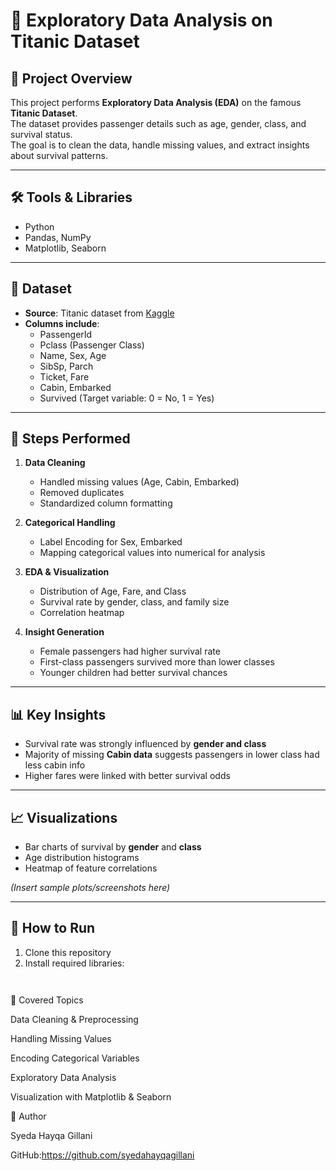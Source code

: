 # 🚢 Exploratory Data Analysis on Titanic Dataset

## 📌 Project Overview
This project performs **Exploratory Data Analysis (EDA)** on the famous **Titanic Dataset**.  
The dataset provides passenger details such as age, gender, class, and survival status.  
The goal is to clean the data, handle missing values, and extract insights about survival patterns.  

---

## 🛠️ Tools & Libraries
- Python  
- Pandas, NumPy  
- Matplotlib, Seaborn  

---

## 📂 Dataset
- **Source**: Titanic dataset from [Kaggle](https://www.kaggle.com/c/titanic)  
- **Columns include**:  
  - PassengerId  
  - Pclass (Passenger Class)  
  - Name, Sex, Age  
  - SibSp, Parch  
  - Ticket, Fare  
  - Cabin, Embarked  
  - Survived (Target variable: 0 = No, 1 = Yes)  

---

## 🔑 Steps Performed
1. **Data Cleaning**
   - Handled missing values (Age, Cabin, Embarked)  
   - Removed duplicates  
   - Standardized column formatting  

2. **Categorical Handling**
   - Label Encoding for Sex, Embarked  
   - Mapping categorical values into numerical for analysis  

3. **EDA & Visualization**
   - Distribution of Age, Fare, and Class  
   - Survival rate by gender, class, and family size  
   - Correlation heatmap  

4. **Insight Generation**
   - Female passengers had higher survival rate  
   - First-class passengers survived more than lower classes  
   - Younger children had better survival chances  

---

## 📊 Key Insights
- Survival rate was strongly influenced by **gender and class**  
- Majority of missing **Cabin data** suggests passengers in lower class had less cabin info  
- Higher fares were linked with better survival odds  

---

## 📈 Visualizations
- Bar charts of survival by **gender** and **class**  
- Age distribution histograms  
- Heatmap of feature correlations  

*(Insert sample plots/screenshots here)*  

---

## 🚀 How to Run
1. Clone this repository  
2. Install required libraries:
   ```bashpip install pandas numpy matplotlib seaborn
  
📌 Covered Topics

Data Cleaning & Preprocessing

Handling Missing Values

Encoding Categorical Variables

Exploratory Data Analysis

Visualization with Matplotlib & Seaborn

👤 Author

Syeda Hayqa Gillani

GitHub:https://github.com/syedahayqagillani
 

